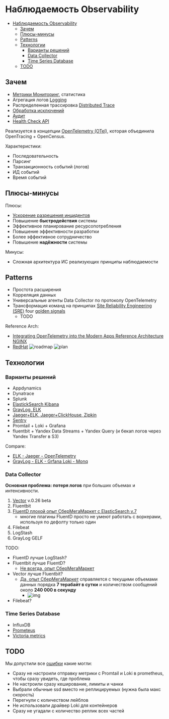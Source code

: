 # Наблюдаемость Observability

- [Наблюдаемость Observability](#наблюдаемость-observability)
	- [Зачем](#зачем)
	- [Плюсы-минусы](#плюсы-минусы)
	- [Patterns](#patterns)
	- [Технологии](#технологии)
		- [Варианты решений](#варианты-решений)
		- [Data Collector](#data-collector)
		- [Time Series Database](#time-series-database)
	- [TODO](#todo)

## Зачем

- [Метрики Мониторинг](../../technology/observability/monitoring.md), статистика
- Агрегация логов [Logging](../../technology/observability/logging.md)
- Распределенная трассировка [Distributed Trace](../../technology/observability/tracing.distributed.md)
- [Обработка исключений](../pattern/observability/exception.handle.md)
- [Аудит](../pattern/observability/pattern.audit.md)
- [Health Check API](../pattern/observability/pattern.healthcheck.md)

Реализуется в концепции [OpenTelemetry (OTel)](../../technology/protocols.integration/otel.md), которая объединила OpenTracing + OpenCensus.

Характеристики:

- Последовательность
- Парсинг
- Транзакционность событий (логов)
- ИД событий
- Время событий

## Плюсы-минусы

Плюсы:

- [Ускорение разрешения инцидентов](https://habr.com/ru/amp/publications/727072/)
- Повышение __быстродействия__ системы
- Эффективное планирование ресурсопотребления
- Повышение эффективности разработки
- Более эффективное сотрудничество
- Повышение __надёжности__ системы

Минусы:

- Сложная архитектура ИС реализующих принципы наблюдаемости

## Patterns

- Простота расширения
- Корреляция данных
- Универсальные агенты Data Collector по протоколу OpenTelemetry
- Трансформация команд на принципах [Site Reliability Engineering (SRE)](../../devops/sre.md) four [golden signals](https://sre.google/sre-book/monitoring-distributed-systems/)
	- TODO

Reference Arch:

- [Integrating OpenTelemetry into the Modern Apps Reference Architecture NGINX](https://www.nginx.com/blog/integrating-opentelemetry-modern-apps-reference-architecture-progress-report?mkt_tok=NjUzLVNNQy03ODMAAAGDoZc8tBnTTPpd0LyW8jL4ptLEDNmRtqT86ruxAIy0w26Q36wbMRlF5KC3BMfg2BcRVqWCoPUW3J4gMfJLANmKejRzOQC80kmD2-ueYoqT-DoXcB1iUA)
- [RedHat](https://www.redhat.com/architect/hybrid-cloud-observability)
	![roadmap](https://www.redhat.com/architect/sites/default/files/styles/embed_large/public/2022-11/summaryofobservalitysolution.png?itok=Vihud-bJ)
	![plan](https://www.redhat.com/architect/sites/default/files/styles/embed_large/public/2022-11/observabilitysolution.insteps.png?itok=3c9lpFUb)

## Технологии

### Варианты решений

- Appdynamics
- Dynatrace
- Splunk
- [ElastickSearch Kibana](../../technology/observability/monitoring/elk.md)
- [GrayLog, ELK](../../technology/observability/logging.md)
- [Jaeger+ELK, Jaeger+ClickHouse, Zipkin](../../technology/observability/tracing.distributed.md)
- [Sentry](../../technology/observability/sentry.md)
- Promtail + Loki + Grafana
- fluentbit + Yandex Data Streams + Yandex Query (и бекап логов через Yandex Transfer в S3)

Compare:

- [ELK - Jaeger - OpenTelemetry](https://www.nginx.com/blog/integrating-opentelemetry-modern-apps-reference-architecture-progress-report?mkt_tok=NjUzLVNNQy03ODMAAAGDoZc8tBnTTPpd0LyW8jL4ptLEDNmRtqT86ruxAIy0w26Q36wbMRlF5KC3BMfg2BcRVqWCoPUW3J4gMfJLANmKejRzOQC80kmD2-ueYoqT-DoXcB1iUA)
- [GrayLog - ELK - Grfana Loki - Monq](https://habr.com/ru/post/594805/)

### Data Collector

__Основная проблема: потеря логов__ при больших объемах и интенсивности.

1. [Vector](https://vector.dev/) v.0.26 beta
2. Fluentbit
3. [FluentD плохой опыт СберМегаМаркет с ElasticSearch v.7](https://habr.com/ru/company/sbermegamarket/blog/696844/)
	- многие плагины FluentD просто не умеют работать с воркерами, используя по дефолту только один
4. Filebeat
5. LogStash
6. GrayLog GELF

TODO:

- FluentD лучше LogStash?
- Fluentbit лучше FluentD?
	- [Не всегда, опыт СберМегаМаркет](https://habr.com/ru/company/sbermegamarket/blog/696844/)
- Vector лучше Fluentbit?
	- [Да, опыт СберМегаМаркет](https://habr.com/ru/company/sbermegamarket/blog/696844/) справляется с текущими объемами данных порядка __7 терабайт в сутки__ и количеством сообщений около __240 000 в секунду__
		- ![img](https://habrastorage.org/r/w1560/getpro/habr/upload_files/770/8d7/241/7708d72418f567bfadab0e381fc8c462.png)
- Filebeat?

### Time Series Database

- InfluxDB
- [Prometeus](../../technology/store/prometheus.md)
- [Victoria metrics](../../technology/store/victoriametrics.md)

## TODO

Мы допустили все [ошибки](https://habr.com/ru/company/sbermegamarket/blog/696844/#comment_24875276) какие могли:

- Сразу не настроили отправку метрики с Promtail и Loki в prometheus, чтобы сразу увидеть, где проблема
- Не настроили сразу кеширование, лимиты и чанки
- Выбрали обычные ssd вместо не реплицируемых (нужна была макс скорость)
- Перегнули с количеством лейблов
- Не использовали драйвер Loki для контейнеров
- Сразу не угадали с количество реплик всех частей
